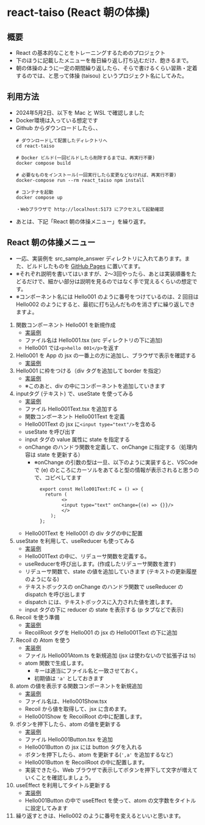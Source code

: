 # react-taiso (React 朝の体操)

## 概要
- React の基本的なことをトレーニングするためのプロジェクト  
- 下のほうに記載したメニューを毎日繰り返し打ち込むだけ、飽きるまで。
- 朝の体操のように一定の期間繰り返したら、そらで書けるくらい習熟・定着するのでは、と思って体操 (taisou) というプロジェクト名にしてみた。  
## 利用方法
- 2024年5月2日、以下を Mac と WSL で確認しました
- Docker環境は入っている想定です
- Github からダウンロードしたら、、
  ```
  # ダウンロードして配置したディレクトリへ
  cd react-taiso

  # Docker ビルド(一回ビルドしたら削除するまでは、再実行不要)
  docker compose build
  
  # 必要なものをインストール(一回実行したら変更などなければ、再実行不要)
  docker-compose run --rm react_taiso npm install
  
  # コンテナを起動
  docker compose up

  ・Webブラウザで http://localhost:5173 にアクセスして起動確認
  ```
- あとは、下記「React 朝の体操メニュー」を繰り返す。
## React 朝の体操メニュー
- 一応、実装例を src_sample_answer ディレクトリに入れてあります。また、ビルドしたものを [GitHub Pages](https://y74h1116.github.io/react-taiso/index.html) に置いてます。      
- ※それぞれ説明を書いてはいますが、2〜3回やったら、あとは実装順番をたどるだけで、細かい部分は説明を見るのではなく手で覚えるくらいの想定です。  
- ※コンポーネント名には Hello001 のように番号をつけているのは、2 回目は Hello002 のようにすると、最初に打ち込んだものを消さずに繰り返しできますよ。  
1. 関数コンポーネント Hello001 を新規作成
    - [実装例](https://github.com/y74h1116/react-taiso/commit/d61f584864a2e947baa893103748d89a9ded90fc)
    - ファイル名は Hello001.tsx (src ディレクトリの下に追加)
    - Hello001 では`<p>hello 001</p>`を返す
2. Hello001 を App の jsx の一番上の方に追加し、ブラウザで表示を確認する
    - [実装例](https://github.com/y74h1116/react-taiso/commit/a535164bc0f5b254be719f11ab34be702d17f70f)
3. Hello001 に枠をつける（div タグを追加して border を指定）
    - [実装例](https://github.com/y74h1116/react-taiso/commit/09d9208c93a3f9bf38ba39a005b42f29496bb291)
    - ※このあと、div の中にコンポーネントを追加していきます
4. inputタグ (テキスト) で、useState を使ってみる
    - [実装例](https://github.com/y74h1116/react-taiso/commit/89eef3ee470656a432634abfd5556ea7dcd5ed7b)
    - ファイル Hello001Text.tsx を追加する
    - 関数コンポーネント Hello001Text を定義
    - Hello001Text の jsx に`<input type="text"/>`を含める
    - useState を呼び出す
    - input タグの value 属性に state を指定する
    - onChange のハンドラ関数を定義して、onChange に指定する（処理内容は state を更新する）
      - ※onChange の引数の型は一旦、以下のように実装すると、VSCode で (e) のところにカーソルをあてると型の情報が表示されると思うので、コピペしてます
        ```
          export const Hello001Text:FC = () => {
          	return (
                  <>
                  <input type="text" onChange={(e) => {}}/>
                  </>
              );
          };
        ```
    - Hello001Text を Hello001 の div タグの中に配置
5. useState を利用して、useReducer も使ってみる
    - [実装例](https://github.com/y74h1116/react-taiso/commit/900204b0f5d9d282d1f005436cbfe84e87311ce3)
    - Hello001Text の中に、リデューサ関数を定義する。
    - useReducerを呼び出します。(作成したリデューサ関数を渡す)
    - リデューサ関数で、state の値を追加していきます (テキストの更新履歴のようになる)
    - テキストボックスの onChange のハンドラ関数で useReducer の dispatch を呼び出します
    - dispatch には、テキストボックスに入力された値を渡します。
    - input タグの下に reducer の state を表示する (p タブなどで表示)
6. Recoil を使う準備
    - [実装例](https://github.com/y74h1116/react-taiso/commit/8f9e63543d5ab1b2da8ea03f52f44a4abc458809)
    - RecoilRoot タグを Hello001 の jsx の Hello001Text の下に追加
7. Recoil の Atom を使う
    - [実装例](https://github.com/y74h1116/react-taiso/commit/9c2f4d1edeeb8b3de1bd22c396d7af3169004b37)
    - ファイル Hello001Atom.ts を新規追加 (jsx は使わないので拡張子は ts)
    - atom 関数で生成します。
         - キーは適当にファイル名と一致させておく。
        - 初期値は `'a'` としておきます
8. atom の値を表示する関数コンポーネントを新規追加 
    - [実装例](https://github.com/y74h1116/react-taiso/commit/7cdb829b6c310ca6f3755cd7c02134a8bdd66846)
    - ファイル名は、Hello001Show.tsx
    - Recoil から値を取得して、jsx に含めます。
    - Hello001Show を RecoilRoot の中に配置します。
9. ボタンを押下したら、atom の値を更新する
    - [実装例](https://github.com/y74h1116/react-taiso/commit/93df43bfa89a29a6f60b9f492bdb4f454165ecce)
    - ファイル Hello001Button.tsx を追加
    - Hello001Button の jsx には button タグを入れる
    - ボタンを押下したら、atom を更新する(`',a'` を追加するなど)
    - Hello001Button を RecoilRoot の中に配置します。
    - 実装できたら、Web ブラウザで表示してボタンを押下して文字が増えていくことを確認しましょう。
10. useEffect を利用してタイトル更新する
    - [実装例](https://github.com/y74h1116/react-taiso/commit/9c75fd3bdab32ed3685d9fb940c5582da8710062)
    - Hello001Button の中で useEffect を使って、atom の文字数をタイトルに設定してみます
11. 繰り返すときは、Hello002 のように番号を変えるといいと思います。

